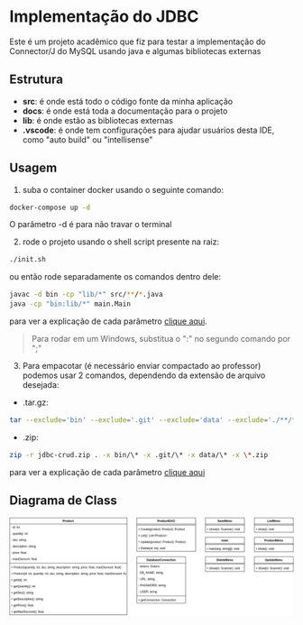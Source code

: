 # Implementação do JDBC

Este é um projeto acadêmico que fiz para testar a implementação do Connector/J do MySQL usando java e algumas bibliotecas externas

## Estrutura

- **src**: é onde está todo o código fonte da minha aplicação
- **docs**: é onde está toda a documentação para o projeto
- **lib**: é onde estão as bibliotecas externas
- **.vscode**: é onde tem configurações para ajudar usuários desta IDE, como "auto build" ou "intellisense"

## Usagem
1. suba o container docker usando o seguinte comando:

```bash
docker-compose up -d
```

O parâmetro -d é para não travar o terminal

2. rode o projeto usando o shell script presente na raiz:

```bash
./init.sh
```

ou então rode separadamente os comandos dentro dele:

```bash
javac -d bin -cp "lib/*" src/**/*.java
java -cp "bin:lib/*" main.Main
```

para ver a explicação de cada parâmetro [clique aqui](/docs/ComandoInit.md).

> Para rodar em um Windows, substitua o ":" no segundo comando por ";"

3. Para empacotar (é necessário enviar compactado ao professor) podemos usar 2 comandos, dependendo da extensão de arquivo desejada:

- .tar.gz:

```bash
tar --exclude='bin' --exclude='.git' --exclude='data' --exclude='./**/*.tar.gz' -czf jdbc-crud.tar.gz .
```

- .zip:
```bash
zip -r jdbc-crud.zip . -x bin/\* -x .git/\* -x data/\* -x \*.zip
```

para ver a explicação de cada parâmetro [clique aqui](/docs/ComandoEmpacotar.md)

## Diagrama de Class 

![Diagrama de classe](/docs/uml.drawio.png)